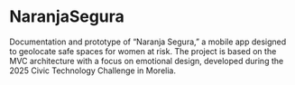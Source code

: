 # NaranjaSegura
Documentation and prototype of “Naranja Segura,” a mobile app designed to geolocate safe spaces for women at risk. The project is based on the MVC architecture with a focus on emotional design, developed during the 2025 Civic Technology Challenge in Morelia.

